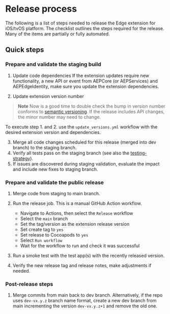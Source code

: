 # Release process

The following is a list of steps needed to release the Edge extension for iOS/tvOS platform. The checklist outlines the steps required for the release. Many of the items are partially or fully automated.

## Quick steps
### Prepare and validate the staging build
1. Update code dependencies
If the extension updates require new functionality, a new API or event from AEPCore (or AEPServices) and AEPEdgeIdentity, make sure you update the extension dependencies.

2. Update extension version number
> **Note**
> Now is a good time to double check the bump in version number conforms to [semantic versioning](https://semver.org/). If the release includes API changes, the minor number may need to change.

To execute step 1. and 2. use the `update_versions.yml` workflow with the desired extension version and dependencies.

3. Merge all code changes scheduled for this release (merged into dev branch) to the staging branch.
4. Verify all tests pass on the staging branch (see also the [testing-strategy](./testing-strategy.md)).
5. If issues are discovered during staging validation, evaluate the impact and include new fixes to staging branch.

### Prepare and validate the public release
1. Merge code from staging to main branch.
2. Run the release job. This is a manual GitHub Action workflow.
   - Navigate to Actions, then select the `Release` workflow
   - Select the `main` branch
   - Set the tag/version as the extension release version
   - Set create tag to `yes`
   - Set release to Cocoapods to `yes`
   - Select `Run workflow`
   - Wait for the workflow to run and check it was successful

3. Run a smoke test with the test app(s) with the recently released version.
4. Verify the new release tag and release notes, make adjustments if needed.

### Post-release steps
1. Merge commits from main back to dev branch. Alternatively, if the repo uses `dev-vx.y.z` branch name format, create a new dev branch from main incrementing the version `dev-vx.y.z+1` and remove the old one.
